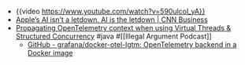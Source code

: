 - {{video https://www.youtube.com/watch?v=590ulcoI_yA}}
- [Apple’s AI isn’t a letdown. AI is the letdown | CNN Business](https://edition.cnn.com/2025/03/27/tech/apple-ai-artificial-intelligence/index.html)
- [Propagating OpenTelemetry context when using Virtual Threads & Structured Concurrency](https://softwaremill.com/propagating-opentelemetry-context-when-using-virtual-threads-and-structured-concurrency/) #java #[[Illegal Argument Podcast]]
	- [GitHub - grafana/docker-otel-lgtm: OpenTelemetry backend in a Docker image](https://github.com/grafana/docker-otel-lgtm)